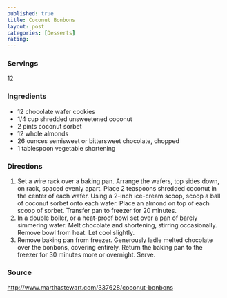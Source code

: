 ```yaml
---
published: true
title: Coconut Bonbons
layout: post
categories: [Desserts]
rating: 
---
```

### Servings
12

### Ingredients
- 12 chocolate wafer cookies
- 1/4 cup shredded unsweetened coconut
- 2 pints coconut sorbet
- 12 whole almonds
- 26 ounces semisweet or bittersweet chocolate, chopped
- 1 tablespoon vegetable shortening

### Directions
1. Set a wire rack over a baking pan. Arrange the wafers, top sides down, on rack, spaced evenly apart. Place 2 teaspoons shredded coconut in the center of each wafer. Using a 2-inch ice-cream scoop, scoop a ball of coconut sorbet onto each wafer. Place an almond on top of each scoop of sorbet. Transfer pan to freezer for 20 minutes.
2. In a double boiler, or a heat-proof bowl set over a pan of barely simmering water. Melt chocolate and shortening, stirring occasionally. Remove bowl from heat. Let cool slightly.
3. Remove baking pan from freezer. Generously ladle melted chocolate over the bonbons, covering entirely. Return the baking pan to the freezer for 30 minutes more or overnight. Serve.

### Source
<a href="http://www.marthastewart.com/337628/coconut-bonbons" target="new">http://www.marthastewart.com/337628/coconut-bonbons</a>
